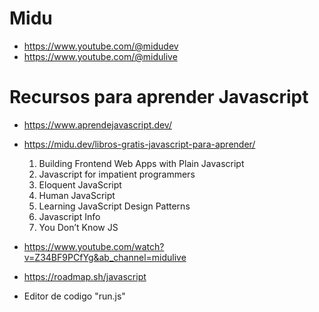 # Midu
- https://www.youtube.com/@midudev
- https://www.youtube.com/@midulive


# Recursos para aprender Javascript

- https://www.aprendejavascript.dev/

- https://midu.dev/libros-gratis-javascript-para-aprender/
    1. Building Frontend Web Apps with Plain Javascript
    2. Javascript for impatient programmers
    3. Eloquent JavaScript
    4. Human JavaScript
    5. Learning JavaScript Design Patterns
    6. Javascript Info
    7. You Don’t Know JS
    

- https://www.youtube.com/watch?v=Z34BF9PCfYg&ab_channel=midulive

- https://roadmap.sh/javascript

- Editor de codigo "run.js" 
